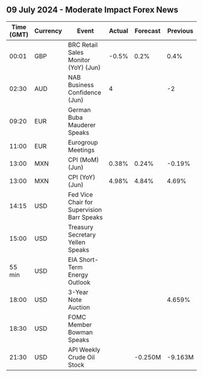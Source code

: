 ## 09 July 2024 - Moderate Impact Forex News

| Time (GMT) | Currency | Event | Actual | Forecast | Previous |
|------|----------|-------|--------|----------|----------|
| 00:01 | GBP | BRC Retail Sales Monitor (YoY) (Jun) | -0.5% | 0.2% | 0.4% |
| 02:30 | AUD | NAB Business Confidence (Jun) | 4 |  | -2 |
| 09:20 | EUR | German Buba Mauderer Speaks |  |  |  |
| 11:00 | EUR | Eurogroup Meetings |  |  |  |
| 13:00 | MXN | CPI (MoM) (Jun) | 0.38% | 0.24% | -0.19% |
| 13:00 | MXN | CPI (YoY) (Jun) | 4.98% | 4.84% | 4.69% |
| 14:15 | USD | Fed Vice Chair for Supervision Barr Speaks |  |  |  |
| 15:00 | USD | Treasury Secretary Yellen Speaks |  |  |  |
| 55 min | USD | EIA Short-Term Energy Outlook |  |  |  |
| 18:00 | USD | 3-Year Note Auction |  |  | 4.659% |
| 18:30 | USD | FOMC Member Bowman Speaks |  |  |  |
| 21:30 | USD | API Weekly Crude Oil Stock |  | -0.250M | -9.163M |
